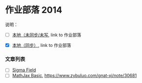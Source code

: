 作业部落 2014
=============

说明：

* [ ] [本地（未同步/未写](url), link to 作业部落
* [x] [本地（同步）](url), link to 作业部落



### 文章列表

* [ ] [Sigma Field]()
* [ ] [MathJax Basic](MathJax-Basic.md), https://www.zybuluo.com/gnat-xj/note/30681
